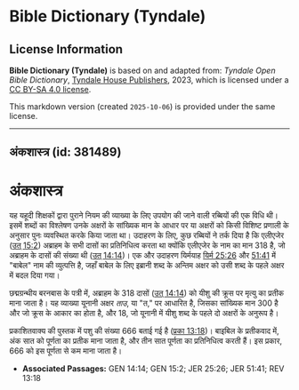 # Bible Dictionary (Tyndale)

## License Information

**Bible Dictionary (Tyndale)** is based on and adapted from: _Tyndale Open Bible Dictionary_, [Tyndale House Publishers](https://tyndaleopenresources.com/), 2023, which is licensed under a [CC BY-SA 4.0 license](https://creativecommons.org/licenses/by-sa/4.0/legalcode.en).

This markdown version (created `2025-10-06`) is provided under the same license.



--------------------------------

## अंकशास्त्र (id: 381489)

अंकशास्त्र
==========

यह यहूदी शिक्षकों द्वारा पुराने नियम की व्याख्या के लिए उपयोग की जाने वाली रब्बियों की एक विधि थी। इसमें शब्दों का विश्लेषण उनके अक्षरों के सांख्यिक मान के आधार पर या अक्षरों को किसी विशिष्ट प्रणाली के अनुसार पुनः व्यवस्थित करके किया जाता था। उदाहरण के लिए, कुछ रब्बियों ने तर्क दिया है कि एलीएजेर ([उत् 15:2](https://ref.ly/Gen15:2)) अब्राहम के सभी दासों का प्रतिनिधित्व करता था क्योंकि एलीएजेर के नाम का मान 318 है, जो अब्राहम के दासों की संख्या थी ([उत् 14:14](https://ref.ly/Gen14:14))। एक और उदाहरण यिर्मयाह [यिर्म 25:26](https://ref.ly/Jer25:26) और [51:41](https://ref.ly/Jer51:41) में "बाबेल" नाम की व्युत्पत्ति है, जहाँ बाबेल के लिए इब्रानी शब्द के अन्तिम अक्षर को उसी शब्द के पहले अक्षर में बदल दिया गया।

छद्मग्रन्थीय बरनबास के पत्री में, अब्राहम के 318 दासों ([उत् 14:14](https://ref.ly/Gen14:14)) को यीशु की क्रूस पर मृत्यु का प्रतीक माना जाता है। यह व्याख्या यूनानी अक्षर *ताउ*, या "त," पर आधारित है, जिसका सांख्यिक मान 300 है और जो क्रूस के आकार का होता है, और 18, जो यूनानी में यीशु शब्द के पहले दो अक्षरों के अनुरूप है।

प्रकाशितवाक्य की पुस्तक में पशु की संख्या 666 बताई गई है ([प्रका 13:18](https://ref.ly/Rev13:18))। बाइबिल के प्रतीकवाद में, अंक सात को पूर्णता का प्रतीक माना जाता है, और तीन सात पूर्णता का प्रतिनिधित्व करती हैं। इस प्रकार, 666 को इस पूर्णता से कम माना जाता है।

* **Associated Passages:** GEN 14:14; GEN 15:2; JER 25:26; JER 51:41; REV 13:18

